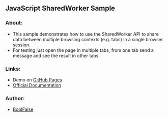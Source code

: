 
## JavaScript SharedWorker Sample

### About:

- This sample demonstrates how to use the SharedWorker API to share data between multiple browsing contexts (e.g. tabs) in a single browser session.
- For testing just open the page in multiple tabs, from one tab send a message and see the result in other tabs.

### Links:

- Demo on [GitHub Pages](https://boolfalse.github.io/shared-worker/)
- [Official Documentation](https://developer.mozilla.org/en-US/docs/Web/API/SharedWorker)

### Author:

- [BoolFalse](https://boolfalse.com/)
